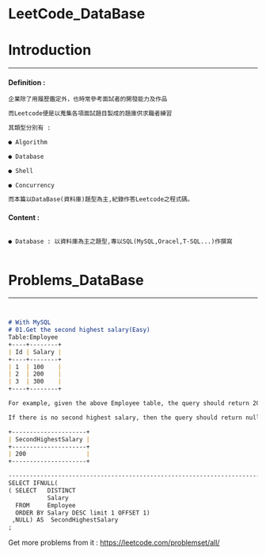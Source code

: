 # LeetCode_DataBase

#  Introduction
***
#### Definition :
```markdown
企業除了用履歷鑑定外，也時常參考面試者的開發能力及作品

而Leetcode便是以蒐集各項面試題目製成的題庫供求職者練習

其類型分別有 : 

● Algorithm 

● Database

● Shell

● Concurrency

而本篇以DataBase(資料庫)題型為主,紀錄作答Leetcode之程式碼。 


```
#### Content : 
```markdown

● Database : 以資料庫為主之題型,專以SQL(MySQL,Oracel,T-SQL...)作撰寫



```

#  Problems_DataBase
***
```markdown


# With MySQL
# 01.Get the second highest salary(Easy)
Table:Employee
+----+--------+
| Id | Salary |
+----+--------+
| 1  | 100    |
| 2  | 200    |
| 3  | 300    |
+----+--------+

For example, given the above Employee table, the query should return 200 as the second highest salary. 

If there is no second highest salary, then the query should return null.

+---------------------+
| SecondHighestSalary |
+---------------------+
| 200                 |
+---------------------+

-----------------------------------------------------------------------------------------------------
SELECT IFNULL(
( SELECT   DISTINCT 
           Salary 
  FROM     Employee    
  ORDER BY Salary DESC limit 1 OFFSET 1)
 ,NULL) AS  SecondHighestSalary
;

```


Get more problems from it : https://leetcode.com/problemset/all/


